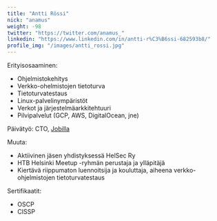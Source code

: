 ```yaml
---
title: "Antti Rössi"
nick: "anamus"
weight: -98
twitter: "https://twitter.com/anamus_"
linkedin: "https://www.linkedin.com/in/antti-r%C3%B6ssi-682593b8/"
profile_img: "/images/antti_rossi.jpg"
---
```


Erityisosaaminen:
* Ohjelmistokehitys
* Verkko-ohelmistojen tietoturva
* Tietoturvatestaus
* Linux-palvelinympäristöt
* Verkot ja järjestelmäarkkitehtuuri
* Pilvipalvelut (GCP, AWS, DigitalOcean, jne)

Päivätyö: CTO, [Jobilla](https://jobilla.com)

Muuta:
* Aktiivinen jäsen yhdistyksessä HelSec Ry
* HTB Helsinki Meetup -ryhmän perustaja ja ylläpitäjä
* Kiertävä riippumaton luennoitsija ja kouluttaja, aiheena verkko-ohjelmistojen tietoturvatestaus 

Sertifikaatit:
* OSCP
* CISSP
